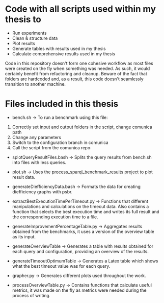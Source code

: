 # Code with all scripts used within my thesis to
- Run experiments
- Clean & structure data
- Plot results
- Generate tables with results used in my thesis
- Calculate comprehensive results used in my thesis

Code in this repository doesn't form one cohesive workflow as most files were created on the fly when something was needed. As such, it would certainly benefit from refactoring and cleanup. Beware of the fact that folders are hardcoded and, as a result, this code doesn't seamlessly transition to another machine.

# Files included in this thesis
- bench.sh -> To run a benchmark using this file: 
1) Correctly set input and output folders in the script, change comunica path
2) Change any parameters
3) Switch to the configuration branch in comunica
4) Call the script from the comunica repo

- splotQueryResultFiles.bash -> Splits the query results from bench.sh into files with less queries.
- plot.sh -> Uses the [process_sparql_benchmark_results]() project to plot result data. 
- generateDiefficiencyData.bash -> Formats the data for creating diefficiency graphs with psbr.

- extractBestExecutionTimePerTimeout.py -> Functions that different manipulations and calculations on the timeout data. Also contains a function that selects the best execution time and writes its full result and the corresponding execution time to a file.
- generateImprovementPercentageTable.py -> Aggregates results obtained from the benchmarks, it uses a version of the overview table as its input.
- generateOverviewTable -> Generates a table with results obtained for each query and configuration, providing an overview of the results.
- generateTimeoutOptimumTable -> Generates a Latex table which shows what the best timeout value was for each query.
- grapher.py -> Generates different plots used throughout the work.
- processOverviewTable.py -> Contains functions that calculate useful metrics, it was made on the fly as metrics were needed during the process of writing.
